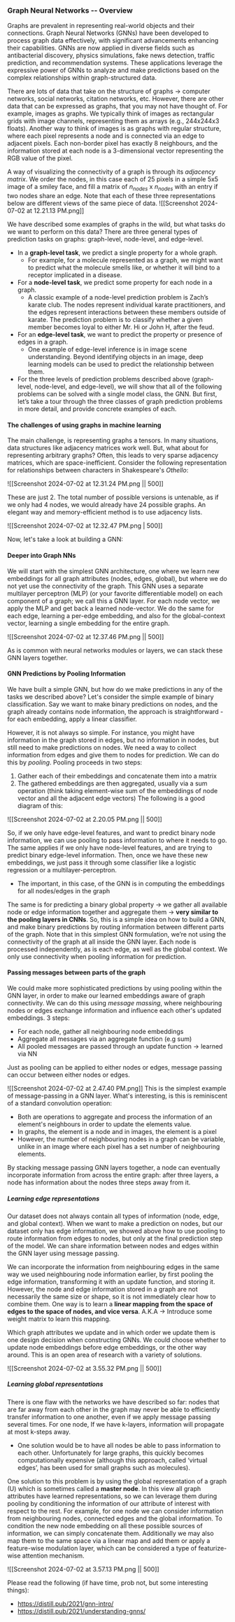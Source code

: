 ### Graph Neural Networks -- Overview
Graphs are prevalent in representing real-world objects and their connections. Graph Neural Networks (GNNs) have been developed to process graph data effectively, with significant advancements enhancing their capabilities. GNNs are now applied in diverse fields such as antibacterial discovery, physics simulations, fake news detection, traffic prediction, and recommendation systems. These applications leverage the expressive power of GNNs to analyze and make predictions based on the complex relationships within graph-structured data. 

There are lots of data that take on the structure of graphs -> computer networks, social networks, citation networks, etc. However, there are other data that can be expressed as graphs, that you may not have thought of. For example, images as graphs. We typically think of images as rectangular grids with image channels, representing them as arrays (e.g., 244x244x3 floats). Another way to think of images is as graphs with regular structure, where each pixel represents a node and is connected via an edge to adjacent pixels. Each non-border pixel has exactly 8 neighbours, and the information stored at each node is a 3-dimensional vector representing the RGB value of the pixel.

A way of visualizing the connectivity of a graph is through its _adjacency matrix_. We order the nodes, in this case each of 25 pixels in a simple 5x5 image of a smiley face, and fill a matrix of $n_{nodes}$ x $n_{nodes}$ with an entry if two nodes share an edge. Note that each of these three representations below are different views of the same piece of data.
![[Screenshot 2024-07-02 at 12.21.13 PM.png]]


We have described some examples of graphs in the wild, but what tasks do we want to perform on this data? There are three general types of prediction tasks on graphs: graph-level, node-level, and edge-level.
- In a **graph-level task**, we predict a single property for a whole graph. 
	- For example, for a molecule represented as a graph, we might want to predict what the molecule smells like, or whether it will bind to a receptor implicated in a disease.
- For a **node-level task**, we predict some property for each node in a graph. 
	- A classic example of a node-level prediction problem is Zach’s karate club. The nodes represent individual karate practitioners, and the edges represent interactions between these members outside of karate. The prediction problem is to classify whether a given member becomes loyal to either Mr. Hi or John H, after the feud.
- For an **edge-level task**, we want to predict the property or presence of edges in a graph.
	- One example of edge-level inference is in image scene understanding. Beyond identifying objects in an image, deep learning models can be used to predict the relationship between them.
- For the three levels of prediction problems described above (graph-level, node-level, and edge-level), we will show that all of the following problems can be solved with a single model class, the GNN. But first, let’s take a tour through the three classes of graph prediction problems in more detail, and provide concrete examples of each.

#### The challenges of using graphs in machine learning
The main challenge, is representing graphs a tensors. In many situations, data structures like adjacency matrices work well. But, what about for representing arbitrary graphs? Often, this leads to very sparse adjacency matrices, which are space-inefficient. Consider the following representation for relationships between characters in Shakespeare's *Othello*:

![[Screenshot 2024-07-02 at 12.31.24 PM.png || 500]]

These are just 2. The total number of possible versions is untenable, as if we only had 4 nodes, we would already have 24 possible graphs. An elegant way and memory-efficient method is to use adjacency lists. 

![[Screenshot 2024-07-02 at 12.32.47 PM.png | 500]]

Now, let's take a look at building a GNN:
#### Deeper into Graph NNs
We will start with the simplest GNN architecture, one where we learn new embeddings for all graph attributes (nodes, edges, global), but where we do not yet use the connectivity of the graph. This GNN uses a separate multilayer perceptron (MLP) (or your favorite differentiable model) on each component of a graph; we call this a GNN layer. For each node vector, we apply the MLP and get back a learned node-vector. We do the same for each edge, learning a per-edge embedding, and also for the global-context vector, learning a single embedding for the entire graph.

![[Screenshot 2024-07-02 at 12.37.46 PM.png || 500]]

As is common with neural networks modules or layers, we can stack these GNN layers together.

#### GNN Predictions by Pooling Information
We have built a simple GNN, but how do we make predictions in any of the tasks we described above? Let's consider the simple example of binary classification. Say we want to make binary predictions on nodes, and the graph already contains node information, the approach is straightforward - for each embedding, apply a linear classifier. 

However, it is not always so simple. For instance, you might have information in the graph stored in edges, but no information in nodes, but still need to make predictions on nodes. We need a way to collect information from edges and give them to nodes for prediction. We can do this by _pooling_. Pooling proceeds in two steps:
1. Gather each of their embeddings and concatenate them into a matrix 
2. The gathered embeddings are then aggregated, usually via a sum operation (think taking element-wise sum of the embeddings of node vector and all the adjacent edge vectors)
The following is a good diagram of this:

![[Screenshot 2024-07-02 at 2.20.05 PM.png || 500]]

So, if we only have edge-level features, and want to predict binary node information, we can use pooling to pass information to where it needs to go. The same applies if we only have node-level features, and are trying to predict binary edge-level information. Then, once we have these new embeddings, we just pass it through some classifier like a logistic regression or a multilayer-perceptron. 
- The important, in this case, of the GNN is in computing the embeddings for all nodes/edges in the graph

The same is for predicting a binary global property -> we gather all available node or edge information together and aggregate them -> **very similar to the pooling layers in CNNs**. So, this is a simple idea on how to build a GNN, and make binary predictions by routing information between different parts of the graph. Note that in this simplest GNN formulation, we’re not using the connectivity of the graph at all inside the GNN layer. Each node is processed independently, as is each edge, as well as the global context. We only use connectivity when pooling information for prediction.

#### Passing messages between parts of the graph
We could make more sophisticated predictions by using pooling within the GNN layer, in order to make our learned embeddings aware of graph connectivity. We can do this using *message massing*, where neighbouring nodes or edges exchange information and influence each other's updated embeddings. 3 steps:
- For each node, gather all neighbouring node embeddings
- Aggregate all messages via an aggregate function (e.g sum)
- All pooled messages are passed through an update function -> learned via NN

Just as pooling can be applied to either nodes or edges, message passing can occur between either nodes or edges.

![[Screenshot 2024-07-02 at 2.47.40 PM.png]]
This is the simplest example of message-passing in a GNN layer. What's interesting, is this is reminiscent of a standard convolution operation:
- Both are operations to aggregate and process the information of an element's neighbours in order to update the elements value. 
- In graphs, the element is a node and in images, the element is a pixel
- However, the number of neighbouring nodes in a graph can be variable, unlike in an image where each pixel has a set number of neighbouring elements.

By stacking message passing GNN layers together, a node can eventually incorporate information from across the entire graph: after three layers, a node has information about the nodes three steps away from it.

##### Learning edge representations
Our dataset does not always contain all types of information (node, edge, and global context). When we want to make a prediction on nodes, but our dataset only has edge information, we showed above how to use pooling to route information from edges to nodes, but only at the final prediction step of the model. We can share information between nodes and edges within the GNN layer using message passing.

We can incorporate the information from neighbouring edges in the same way we used neighbouring node information earlier, by first pooling the edge information, transforming it with an update function, and storing it. However, the node and edge information stored in a graph are not necessarily the same size or shape, so it is not immediately clear how to combine them. One way is to learn a **linear mapping from the space of edges to the space of nodes, and vice versa**. A.K.A -> Introduce some weight matrix to learn this mapping. 

Which graph attributes we update and in which order we update them is one design decision when constructing GNNs. We could choose whether to update node embeddings before edge embeddings, or the other way around. This is an open area of research with a variety of solutions.

![[Screenshot 2024-07-02 at 3.55.32 PM.png || 500]]
##### Learning global representations
There is one flaw with the networks we have described so far: nodes that are far away from each other in the graph may never be able to efficiently transfer information to one another, even if we apply message passing several times. For one node, If we have k-layers, information will propagate at most k-steps away.
- One solution would be to have all nodes be able to pass information to each other. Unfortunately for large graphs, this quickly becomes computationally expensive (although this approach, called ‘virtual edges’, has been used for small graphs such as molecules).

One solution to this problem is by using the global representation of a graph (U) which is sometimes called a **master node**. In this view all graph attributes have learned representations, so we can leverage them during pooling by conditioning the information of our attribute of interest with respect to the rest. For example, for one node we can consider information from neighbouring nodes, connected edges and the global information. To condition the new node embedding on all these possible sources of information, we can simply concatenate them. Additionally we may also map them to the same space via a linear map and add them or apply a feature-wise modulation layer, which can be considered a type of featurize-wise attention mechanism.

![[Screenshot 2024-07-02 at 3.57.13 PM.png || 500]]

Please read the following (if have time, prob not, but some interesting things):
- https://distill.pub/2021/gnn-intro/
- https://distill.pub/2021/understanding-gnns/
